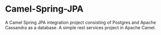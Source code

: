 # Camel-Spring-JPA

A Camel Spring JPA integration project consisting of Postgres and Apache Cassandra as a database. A simple rest services project in Apache Camel.
